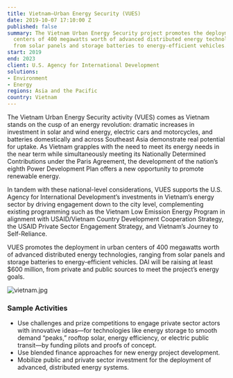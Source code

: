 ```yaml
---
title: Vietnam—Urban Energy Security (VUES)
date: 2019-10-07 17:10:00 Z
published: false
summary: The Vietnam Urban Energy Security project promotes the deployment in urban
  centers of 400 megawatts worth of advanced distributed energy technologies, ranging
  from solar panels and storage batteries to energy-efficient vehicles.
start: 2019
end: 2023
client: U.S. Agency for International Development
solutions:
- Environment
- Energy
regions: Asia and the Pacific
country: Vietnam
---
```


The Vietnam Urban Energy Security activity (VUES) comes as Vietnam stands on the cusp of an energy revolution: dramatic increases in investment in solar and wind energy, electric cars and motorcycles, and batteries domestically and across Southeast Asia demonstrate real potential for uptake. As Vietnam grapples with the need to meet its energy needs in the near term while simultaneously meeting its Nationally Determined Contributions under the Paris Agreement, the development of the nation’s eighth Power Development Plan offers a new opportunity to promote renewable energy. 

In tandem with these national-level considerations, VUES supports the U.S. Agency for International Development’s investments in Vietnam’s energy sector by driving engagement down to the city level, complementing existing programming such as the Vietnam Low Emission Energy Program in alignment with USAID/Vietnam Country Development Cooperation Strategy, the USAID Private Sector Engagement Strategy, and Vietnam’s Journey to Self-Reliance.  

VUES promotes the deployment in urban centers of 400 megawatts worth of advanced distributed energy technologies, ranging from solar panels and storage batteries to energy-efficient vehicles. DAI will be raising at least $600 million, from private and public sources to meet the project’s energy goals.

![vietnam.jpg](/uploads/vietnam.jpg)

### Sample Activities 

* Use challenges and prize competitions to engage private sector actors with innovative ideas—for technologies like energy storage to smooth demand “peaks,” rooftop solar, energy efficiency, or electric public transit—by funding pilots and proofs of concept.
* Use blended finance approaches for new energy project development.
* Mobilize public and private sector investment for the deployment of advanced, distributed energy systems.
